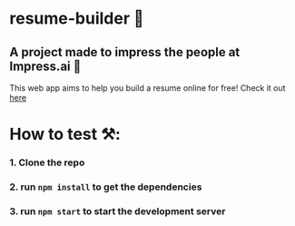 # resume-builder 📃
## A project made to impress the people at Impress.ai 🤖
This web app aims to help you build a resume online for free! Check it out [here](http://shaji-stark.me/resume-builder-react/) 
# How to test ⚒️:
### 1. Clone the repo
### 2. run `npm install` to get the dependencies
### 3. run `npm start` to start the development server